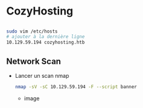 # CozyHosting

## 

```bash
sudo vim /etc/hosts
# ajouter à la dernière ligne
10.129.59.194 cozyhosting.htb 
```

## Network Scan
- Lancer un scan nmap
    ```bash
    nmap -sV -sC 10.129.59.194 -F --script banner
    ```
    - image

